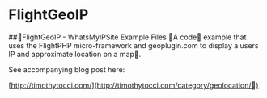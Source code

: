 # FlightGeoIP
##FlightGeoIP - WhatsMyIPSite Example Files
A code example that uses the FlightPHP micro-framework and geoplugin.com to display a users IP and approximate location on a map.

See accompanying blog post here:

[http://timothytocci.com/](http://timothytocci.com/category/geolocation/)
